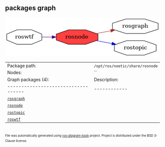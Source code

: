 <!--
File was automatically generated using 'ros-diagram-tools' project.
Project is distributed under the BSD 3-Clause license.
-->

## packages graph

[![rosnode](rosnode.png "rosnode")](rosnode.png)

|     |     |
| --- | --- |
| Package path: | `/opt/ros/noetic/share/rosnode` |
| Nodes: | `` |
| Graph packages (4): | Description: |
| ----------------------------------- | ------------ |
| [`rosgraph`](rosgraph.html) |  |
| [`rosnode`](rosnode.html) |  |
| [`rostopic`](rostopic.html) |  |
| [`roswtf`](roswtf.html) |  |


</br>
<font size="1">
File was automatically generated using <a href="https://github.com/anetczuk/ros-diagram-tools"><i>ros-diagram-tools</i></a> project.
Project is distributed under the BSD 3-Clause license.
</font>
